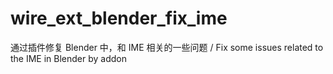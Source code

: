 # wire_ext_blender_fix_ime
通过插件修复 Blender 中，和 IME 相关的一些问题 / Fix some issues related to the IME in Blender by addon
